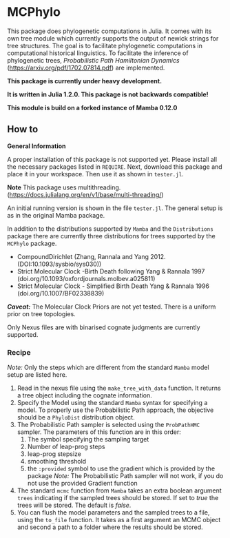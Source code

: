 # MCPhylo

This package does phylogenetic computations in Julia. It comes with its own tree
module which currently supports the output of newick strings for tree structures.
The goal is to facilitate phylogenetic computations in computational historical
linguistics. To facilitate the inference of phylogenetic trees,
_Probabilistic Path Hamiltonian Dynamics_ (https://arxiv.org/pdf/1702.07814.pdf)
are implemented.

**This package is currently under heavy development.**

**It is written in Julia 1.2.0. This package is not backwards compatible!**

**This module is build on a forked instance of Mamba 0.12.0**

## How to

**General Information**

A proper installation of this package is not supported yet. Please install all the
necessary packages listed in `REQUIRE`. Next, download this
package and place it in your workspace. Then use it as shown in `tester.jl`.

**Note** This package uses multithreading. (https://docs.julialang.org/en/v1/base/multi-threading/)

An initial running version is shown in the file `tester.jl`.
The general setup is as in the original Mamba package.

In addition to the distributions supported by `Mamba` and the `Distributions` package
there are currently three distributions for trees supported by the `MCPhylo` package.

* CompoundDirichlet (Zhang, Rannala and Yang 2012. (DOI:10.1093/sysbio/sys030))
* Strict Molecular Clock -Birth Death following Yang & Rannala 1997 (doi.org/10.1093/oxfordjournals.molbev.a025811)
* Strict Molecular Clock - Simplified Birth Death Yang & Rannala 1996 (doi.org/10.1007/BF02338839)

___Caveat:___ The Molecular Clock Priors are not yet tested. There is a uniform prior on tree topologies.

Only Nexus files are with binarised cognate judgments are currently supported.

### Recipe

_Note:_ Only the steps which are different from the standard `Mamba` model setup
are listed here.

1. Read in the nexus file using the `make_tree_with_data` function. It returns a
tree object including the cognate information.
2. Specify the Model using the standard `Mamba` syntax for specifying a model. To properly
use the Probabilistic Path approach, the objective should be a `PhyloDist` distribution object.
3. The Probabilistic Path sampler is selected using the `ProbPathHMC` sampler. The parameters of this
function are in this order:
    1. The symbol specifying the sampling target
    2. Number of leap-prog steps
    3. leap-prog stepsize
    4. smoothing threshold
    5. the `:provided` symbol to use the gradient which is provided by the package
_Note:_ The Probabilistic Path sampler will not work, if you do not use the provided Gradient function
4. The standard `mcmc` function from `Mamba` takes an extra boolean argument `trees` indicating if the
sampled trees should be stored. If set to _true_ the trees will be stored. The default is _false_.
5. You can flush the model parameters and the sampled trees to a file, using the `to_file` function.
It takes as a first argument an MCMC object and second a path to a folder where the results should be stored.
